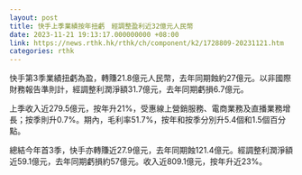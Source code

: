 ```yaml
---
layout: post
title: 快手上季業績按年扭虧　經調整盈利近32億元人民幣
date: 2023-11-21 19:13:17.000000000 +08:00
link: https://news.rthk.hk/rthk/ch/component/k2/1728809-20231121.htm
categories: rthk
---
```


快手第3季業績扭虧為盈，轉賺21.8億元人民幣，去年同期蝕約27億元。以非國際財務報告準則計，經調整利潤淨額31.7億元，去年同期虧損6.7億元。

上季收入近279.5億元，按年升21%，受惠線上營銷服務、電商業務及直播業務增長；按季則升0.7%。期內，毛利率51.7%，按年和按季分別升5.4個和1.5個百分點。

總結今年首3季，快手亦轉賺近27.9億元，去年同期蝕121.4億元。經調整利潤淨額近59.1億元，去年同期虧損約57億元。收入近809.1億元，按年升近23%。
